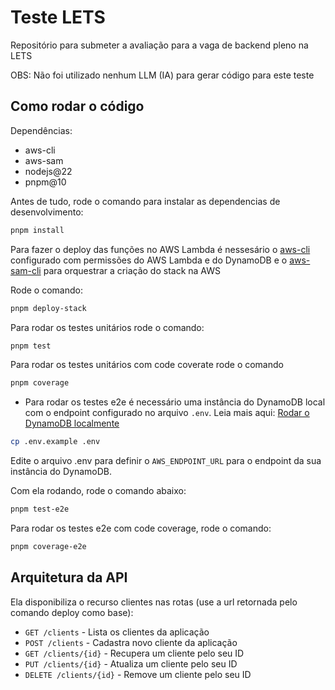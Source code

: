 # Teste LETS

Repositório para submeter a avaliação para a vaga de backend pleno na LETS

OBS: Não foi utilizado nenhum LLM (IA) para gerar código para este teste

## Como rodar o código

Dependências:

- aws-cli
- aws-sam
- nodejs@22
- pnpm@10

Antes de tudo, rode o comando para instalar as dependencias de desenvolvimento:

```sh
pnpm install
```

Para fazer o deploy das funções no AWS Lambda é nessesário o [aws-cli](https://aws.amazon.com/pt/cli/)
configurado com permissões do AWS Lambda e do DynamoDB e o [aws-sam-cli](https://aws.amazon.com/pt/serverless/sam/)
para orquestrar a criação do stack na AWS

Rode o comando:

```sh
pnpm deploy-stack
```

Para rodar os testes unitários rode o comando:

```sh
pnpm test
```

Para rodar os testes unitários com code coverate rode o comando

```sh
pnpm coverage
```

- Para rodar os testes e2e é necessário uma instância do DynamoDB local com o
  endpoint configurado no arquivo `.env`. Leia mais aqui: [Rodar o DynamoDB localmente](https://docs.aws.amazon.com/amazondynamodb/latest/developerguide/DynamoDBLocal.DownloadingAndRunning.html#docker)

```sh
cp .env.example .env
```

Edite o arquivo .env para definir o `AWS_ENDPOINT_URL` para o endpoint da sua
instância do DynamoDB.

Com ela rodando, rode o comando abaixo:

```sh
pnpm test-e2e
```

Para rodar os testes e2e com code coverage, rode o comando:

```sh
pnpm coverage-e2e
```

## Arquitetura da API

Ela disponibiliza o recurso clientes nas rotas (use a url retornada pelo comando
deploy como base):

- `GET /clients` - Lista os clientes da aplicação
- `POST /clients` - Cadastra novo cliente da aplicação
- `GET /clients/{id}` - Recupera um cliente pelo seu ID
- `PUT /clients/{id}` - Atualiza um cliente pelo seu ID
- `DELETE /clients/{id}` - Remove um cliente pelo seu ID
